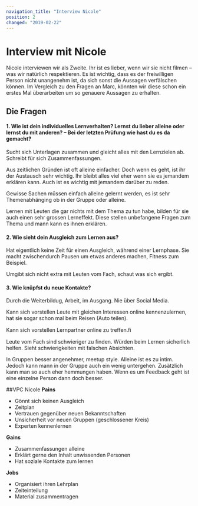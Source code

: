 ```yaml
---
navigation_title: "Interview Nicole"
position: 2
changed: "2019-02-22"
---
```


# Interview mit Nicole
Nicole interviewen wir als Zweite. Ihr ist es lieber, wenn wir sie nicht filmen – was wir natürlich respektieren. Es ist wichtig, dass es der freiwilligen Person nicht unangenehm ist, da sich sonst die Aussagen verfälschen können. Im Vergleich zu den Fragen an Marc, könnten wir diese schon ein erstes Mal überarbeiten um so genauere Aussagen zu erhalten.

## Die Fragen
#### 1. Wie ist dein individuelles Lernverhalten? Lernst du lieber alleine oder lernst du mit anderen? – Bei der letzten Prüfung wie hast du es da gemacht?

Sucht sich Unterlagen zusammen und gleicht alles mit den Lernzielen ab. Schreibt für sich Zusammenfassungen. 

Aus zeitlichen Gründen ist oft alleine einfacher. Doch wenn es geht, ist ihr der Austausch sehr wichtig. Ihr bleibt alles viel eher wenn sie es jemandem erklären kann. Auch ist es wichtig mit jemandem darüber zu reden.

Gewisse Sachen müssen einfach alleine gelernt werden, es ist sehr Themenabhänging ob in der Gruppe oder alleine. 

Lernen mit Leuten die gar nichts mit dem Thema zu tun habe, bilden für sie auch einen sehr grossen Lerneffekt. Diese stellen unbefangene Fragen zum Thema und mann kann es ihnen erklären.


#### 2. Wie sieht dein Ausgleich zum Lernen aus?

Hat eigentlich keine Zeit für einen Ausgleich, während einer Lernphase. Sie macht zwischendurch Pausen um etwas anderes machen, Fitness zum Beispiel. 

Umgibt sich nicht extra mit Leuten vom Fach, schaut was sich ergibt.


#### 3. Wie knüpfst du neue Kontakte?

Durch die Weiterbildug, Arbeit, im Ausgang. Nie über Social Media.

Kann sich vorstellen Leute mit gleichen Interessen online kennenzulernen, hat sie sogar schon mal beim Reisen (Auto teilen).

Kann sich vorstellen Lernpartner online zu treffen.ﬁ

Leute vom Fach sind schwieriger zu finden. Würden beim Lernen sicherlich helfen. Sieht schwierigkeiten mit falschen Absichten.

In Gruppen besser angenehmer, meetup style. Alleine ist es zu intim. Jedoch kann mann in der Gruppe auch ein wenig untergehen. Zusätzlich kann man so auch eher hemmungen haben. Wenn es um Feedback geht ist eine einzelne Person dann doch besser.

##VPC Nicole
**Pains**
*    Gönnt sich keinen Ausgleich
*    Zeitplan
*    Vertrauen gegenüber neuen Bekanntschaften
*    Unsicherheit vor neuen Gruppen (geschlossener Kreis)
*    Experten kennenlernen

**Gains**
*    Zusammenfassungen alleine
*    Erklärt gerne den Inhalt unwissenden Personen
*    Hat soziale Kontakte zum lernen

**Jobs**
*    Organisiert ihren Lehrplan
*    Zeiteinteilung
*    Material zusammentragen
    